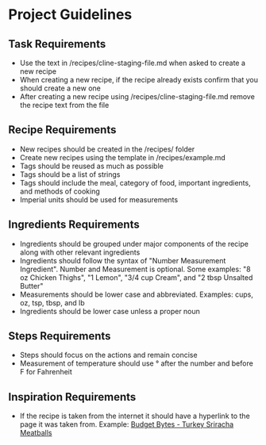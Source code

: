 # Project Guidelines

## Task Requirements

- Use the text in /recipes/cline-staging-file.md when asked to create a new recipe
- When creating a new recipe, if the recipe already exists confirm that you should create a new one
- After creating a new recipe using /recipes/cline-staging-file.md remove the recipe text from the file

## Recipe Requirements

- New recipes should be created in the /recipes/ folder
- Create new recipes using the template in /recipes/example.md
- Tags should be reused as much as possible
- Tags should be a list of strings
- Tags should include the meal, category of food, important ingredients, and methods of cooking
- Imperial units should be used for measurements

## Ingredients Requirements

- Ingredients should be grouped under major components of the recipe along with other relevant ingredients
- Ingredients should follow the syntax of "Number Measurement Ingredient". Number and Measurement is optional. Some examples: "8 oz Chicken Thighs", "1 Lemon", "3/4 cup Cream", and "2 tbsp Unsalted Butter"
- Measurements should be lower case and abbreviated. Examples: cups, oz, tsp, tbsp, and lb
- Ingredients should be lower case unless a proper noun

## Steps Requirements

- Steps should focus on the actions and remain concise
- Measurement of temperature should use &deg; after the number and before F for Fahrenheit

## Inspiration Requirements

- If the recipe is taken from the internet it should have a hyperlink to the page it was taken from. Example: [Budget Bytes - Turkey Sriracha Meatballs](https://www.budgetbytes.com/turkey-sriracha-meatballs/)
